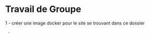 # Travail de Groupe

1 - créer une image docker pour le site se trouvant dans ce dossier
```
 - 

```
